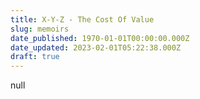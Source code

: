 ```yaml
---
title: X-Y-Z - The Cost Of Value
slug: memoirs
date_published: 1970-01-01T00:00:00.000Z
date_updated: 2023-02-01T05:22:38.000Z
draft: true
---
```


null
